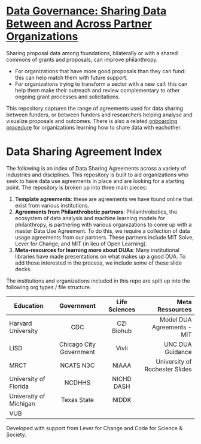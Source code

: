 # [Data Governance: Sharing Data Between and Across Partner Organizations]([https://philanthrobotics.pubpub.org/pub/7r17uboe/release](https://philanthrobotics.pubpub.org/pub/7r17uboe/release/2))
Sharing proposal data among foundations, bilaterally or with a shared commons of grants and proposals, can improve philanthropy.
* For organizations that have more good proposals than they can fund: this can help match them with future support.
* For organizations trying to transform a sector with a new call: this can help them make their outreach and review complementary to other ongoing grant processes and solicitations.

This repository captures the range of agreements used for data sharing between funders, or between funders and researchers helping analyse and visualize proposals and outcomes.  There is also a related [onboarding procedure](https://docs.google.com/document/d/1Xiponc02Mb4ImMA3ktJdHuESAHWHdbgt9U4Uz7LTkpg/edit) for organizations learning how to share data with eachother.

# Data Sharing Agreement Index

The following is an index of Data Sharing Agreements across a variety of industries and disciplines. 
This repository is built to aid organizations who seek to have data use agreements in place and are looking for a starting point. 
The repository is broken up into three main pieces:
1. **Template agreements**: these are agreements we have found online that exist from various institutions.
2. **Agreements from Philanthrobotic partners**: Philanthrobotics, the ecosystem of data analysis and machine learning models for philanthropy, is partnering with various organizations to come up with a master Data Use Agreement. To do this, we require a collection of data usage agreements from our partners. These partners include MIT Solve, Lever for Change, and MIT (in lieu of Open Learning). 
3. **Meta-resources for learning more about DUAs**: Many institutional libraries have made presentations on what makes up a good DUA. To add those interested in the process, we include some of these slide decks. 

The institutions and organizations included in this repo are split up into the following org types / file structure. 

| Education         | Government | Life Sciences | Meta Ressources |
|-------------------|:----------:|:-------------:|----------------:|
| Harvard University|  CDC | CZI Biohub | Model DUA Agreements - MIT|
| LISD              |  Chicago City Government | Vivli | UNC DUA Guidance|
| MRCT              |  NCATS N3C | NIAAA | University of Rochester Slides|
| University of Florida |  NCDHHS | NICHD DASH |
| University of Michigan|  Texas State | NIDDK |
| VUB | | |

Developed with support from Lever for Change and Code for Science & Society.
